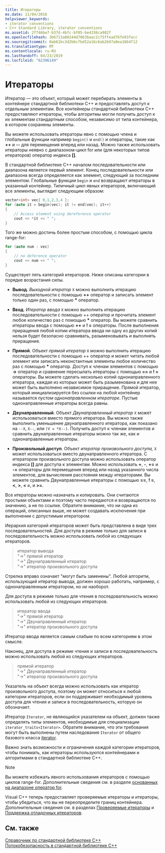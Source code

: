 ```yaml
---
title: Итераторы
ms.date: 11/04/2016
helpviewer_keywords:
- iterator conventions
- C++ Standard Library, iterator conventions
ms.assetid: 2f746be7-b37d-4bfc-bf05-be4336ca982f
ms.openlocfilehash: 3b6713a80244d7063baac2c75ffead76fe93facc
ms.sourcegitcommit: 0ab61bc3d2b6cfbd52a16c6ab2b97a8ea1864f12
ms.translationtype: MT
ms.contentlocale: ru-RU
ms.lasthandoff: 04/23/2019
ms.locfileid: "62396149"
---
```

# <a name="iterators"></a>Итераторы

Итератор — это объект, который может перебирать элементы в контейнере стандартной библиотеки С++ и предоставлять доступ к отдельным элементам. Все контейнеры стандартной библиотеки С++ предоставляют итераторы, чтобы алгоритмы могли получить доступ к их элементам стандартным способом, независимо от типа контейнера, в котором сохранены элементы.

Вы можете использовать итераторы явно с помощью члена и глобальные функции например `begin()` и `end()` и операторы, такие как **++** и **--** для перемещения вперед или назад. Можно также использовать итераторы неявно с диапазоном-цикл for или (для некоторых типов итераторов) оператор индекса  **\[]**.

В стандартной библиотеке С++ началом последовательности или диапазона является первый элемент. Конец последовательности или диапазона всегда определяется как элемент, следующий за последним элементом. Глобальные функции `begin` и `end` возвращают итераторы в указанный контейнер. Типичный цикл явных итераторов, включающий все элементы, выглядит следующим образом:

```cpp
vector<int> vec{ 0,1,2,3,4 };
for (auto it = begin(vec); it != end(vec); it++)
{
    // Access element using dereference operator
    cout << *it << " ";
}
```

Того же можно достичь более простым способом, с помощью цикла range-for:

```cpp
for (auto num : vec)
{
    // no deference operator
    cout << num << " ";
}
```

Существует пять категорий итераторов. Ниже описаны категории в порядке возрастания силы.

- **Вывод**. *Выходной итератор* `X` можно выполнить итерацию последовательности с помощью **++** оператор и записать элемент только один раз, с помощью __\*__ оператор.

- **Ввод**. *Итератор ввода* `X` можно выполнить итерацию последовательности с помощью ++ оператор и прочитать элемент любое количество раз с помощью **&ast;** оператор. Вы можете сравнить итераторы ввода с помощью **++** и **! =** операторы. После выполнения приращения любой копии итератора ввода ни одну из других копий нельзя будет безопасно сравнивать, разыменовывать и выполнять приращение.

- **Прямой**. Объект *прямой итератор* `X` можно выполнить итерацию последовательности с помощью ++ оператор и может читать любой элемент или записать неконстантные элементы любое количество раз с помощью **&ast;** оператор. Доступ к членам элементов с помощью **->** оператор и сравнение пересылать итераторы с помощью **==** и **! =** операторы. Вы можете сделать несколько копий однонаправленного итератора, каждая из которых может быть разыменована и для нее может быть выполнено независимое приращение. Прямой итератор, который инициализируется без ссылки на любой контейнер называется *пустом однонаправленном итераторе*. Пустые однонаправленные итераторы всегда равны.

- **Двунаправленный**. Объект *Двунаправленный итератор* `X` может использоваться вместо прямого итератора. Вы можно также выполнить уменьшение двунаправленного итератора, как показано на `--X`, `X--`, или `(V = *X--)`. Получить доступ к членам элементов и сравнить двунаправленные итераторы можно так же, как и однонаправленные итераторы.

- **Произвольный доступ**. Объект *итератор произвольного доступа,* `X` может использоваться вместо двунаправленного итератора. С итератором произвольного доступа можно использовать оператор индекса  **\[]** для доступа к элементам. Можно использовать **+**, **-**, **+=** и **-=** операторы для перемещения вперед или назад указанного числа элементов, для вычисления расстояния между итераторами. Вы можете сравнить Двунаправленные итераторы с помощью **==**, **! =**, **\<**, **>**, **\< =**, и **>=**.

Все итераторы можно назначать и копировать. Они считаются простыми объектами и поэтому часто передаются и возвращаются по значению, а не по ссылке. Обратите внимание, что ни одна из операций, описанных выше, не может создавать исключения при выполнении с допустимым итератором.

Иерархия категорий итераторов может быть представлена в виде трех последовательностей. Для доступа в режиме только для записи в последовательность можно использовать любой из следующих итераторов.

> итератор вывода<br/>
> "->" прямой итератор<br/>
> "->" Двунаправленный итератор<br/>
> "->" итератор произвольного доступа<br/>

Стрелка вправо означает "могут быть заменены". Любой алгоритм, использующий итератор вывода, должен хорошо работать, например, с однонаправленным итератором, но *не* наоборот.

Для доступа в режиме только для чтения в последовательность можно использовать любой из следующих итераторов.

> итератор ввода<br/>
> "->" прямой итератор<br/>
> "->" Двунаправленный итератор<br/>
> "->" итератор произвольного доступа<br/>

Итератор ввода является самым слабым по всем категориям в этом смысле.

Наконец, для доступа в режиме чтения и записи в последовательность можно использовать любой из следующих итераторов.

> прямой итератор<br/>
> "->" Двунаправленный итератор<br/>
> "->" итератор произвольного доступа<br/>

Указатель на объект всегда можно использовать как итератор произвольного доступа, поэтому он может относиться к любой категории итераторов, если он поддерживает необходимый уровень доступа для чтения и записи в последовательность, которую он обозначает.

Итератор `Iterator`, не являющийся указателем на объект, должен также определять типы элементов, необходимые для специализации `iterator_traits<Iterator>`. Обратите внимание, что эти требования могут быть выполнены путем наследования `Iterator` от общего базового класса [iterator](../standard-library/iterator-struct.md).

Важно знать возможности и ограничения каждой категории итераторов, чтобы понимать, как итераторы используются контейнерами и алгоритмами в стандартной библиотеке С++.

> [!NOTE]
> Вы можете избежать явного использования итераторов с помощью циклов range-for. Дополнительные сведения см. в разделе [основанных на диапазоне оператор for](../cpp/range-based-for-statement-cpp.md).

Visual C++ теперь предоставляет проверяемые итераторы и итераторы, чтобы убедиться, что вы не переопределите границ контейнера. Дополнительные сведения см. в разделах [Проверяемые итераторы](../standard-library/checked-iterators.md) и [Поддержка отладочных итераторов](../standard-library/debug-iterator-support.md).

## <a name="see-also"></a>См. также

[Справочник по стандартной библиотеке C++](../standard-library/cpp-standard-library-reference.md)<br/>
[Потокобезопасность в стандартной библиотеке C++](../standard-library/thread-safety-in-the-cpp-standard-library.md)<br/>
